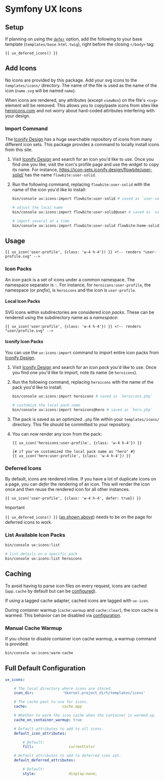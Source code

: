 # Symfony UX Icons

## Setup

If planning on using the [`defer`](#deferred-icons) option, add the following to your base
template (`templates/base.html.twig`), right before the closing `</body>` tag:

```twig
{{ ux_defered_icons() }}
```

## Add Icons

No icons are provided by this package. Add your svg icons to the `templates/icons/` directory.
The name of the file is used as the name of the icon (`name.svg` will be named `name`).

When icons are rendered, any attributes (except `viewBox`) on the file's `<svg>` element will
be removed. This allows you to copy/paste icons from sites like
[heroicons.com](https://heroicons.com/) and not worry about hard-coded attributes interfering with
your design.

### Import Command

The [Iconify Design](https://iconify.design/) has a huge searchable repository of icons from
many different icon sets. This package provides a command to locally install icons from this
site.

1. Visit [Iconify Design](https://icon-sets.iconify.design/) and search for an icon
   you'd like to use. Once you find one you like, visit the icon's profile page and use the widget
   to copy its name. For instance, https://icon-sets.iconify.design/flowbite/user-solid/ has the name
   `flowbite:user-solid`.
2. Run the following command, replacing `flowbite:user-solid` with the name of the icon you'd like
   to install:

    ```bash
    bin/console ux:icons:import flowbite:user-solid # saved as `user-solid.svg` and name is `user-solid`

    # adjust the local name
    bin/console ux:icons:import flowbite:user-solid@user # saved as `user.svg` and name is `user`
   
    # import several at a time
    bin/console ux:icons:import flowbite:user-solid flowbite:home-solid
    ```

## Usage

```twig
{{ ux_icon('user-profile', {class: 'w-4 h-4'}) }} <!-- renders "user-profile.svg" -->
```

### Icon Packs

An icon pack is a set of icons under a common namespace. The namespace separator is `:`. For instance,
for `heroicons:user-profile`, the namespace (or _prefix_), is `heroicons` and the icon is `user-profile`.

#### Local Icon Packs

SVG icons within subdirectories are considered _icon packs_. These can be rendered using the subdirectory
name as a _namespace_:

```twig
{{ ux_icon('user:profile', {class: 'w-4 h-4'}) }} <!-- renders "user/profile.svg" -->
```

#### Iconify Icon Packs

You can use the `ux:icons:import` command to import entire icon packs from
[Iconify Design](https://icon-sets.iconify.design/).

1. Visit [Iconify Design](https://icon-sets.iconify.design/) and search for an _icon pack_
   you'd like to use. Once you find one you'd like to import, note its name (ie `heroicons`).
2. Run the following command, replacing `heroicons` with the name of the pack you'd like
   to install:

   ```bash
   bin/console ux:icons:import heroicons # saved as `heroicons.php`

   # customize the local pack name
   bin/console ux:icons:import heroicons@hero # saved as `hero.php`
   ```
3. The pack is saved as an optimized `.php` file within your `templates/icons/` directory. This
   file should be committed to your repository.
4. You can now render any icon from the pack:

    ```twig
    {{ ux_icon('heroicons:user-profile', {class: 'w-4 h-4'}) }}

    {# if you've customized the local pack name as "hero" #}
    {{ ux_icon('hero:user-profile', {class: 'w-4 h-4'}) }}
    ```

### Deferred Icons

By default, icons are rendered inline. If you have a lot of duplicate icons on a page, you can
_defer_ the rendering of an icon. This will render the icon once and then reuse the rendered
icon for all other instances.

```twig
{{ ux_icon('user-profile', {class: 'w-4 h-4', defer: true}) }}
```

> [!IMPORTANT]  
> `{{ ux_defered_icons() }}` ([as shown above](#setup)) needs to be on the page
> for deferred icons to work.

### List Available Icon Packs

```bash
bin/console ux:icons:list

# list details on a specific pack
bin/console ux:icons:list heroicons
```

## Caching

To avoid having to parse icon files on every request, icons are cached (`app.cache` by
default but can be [configured](#full-default-configuration)).

If using a tagged cache adapter, cached icons are tagged with `ux-icon`.

During container warmup (`cache:warmup` and `cache:clear`), the icon cache is warmed.
This behavior can be disabled via [configuration](#full-default-configuration).

### Manual Cache Warmup

If you chose to disable container icon cache warmup, a warmup command is provided:

```bash
bin/console ux:icons:warm-cache
```

## Full Default Configuration

```yaml
ux_icons:

    # The local directory where icons are stored.
    icon_dir:             '%kernel.project_dir%/templates/icons'

    # The cache pool to use for icons.
    cache:                cache.app

    # Whether to warm the icon cache when the container is warmed up.
    cache_on_container_warmup: true

    # Default attributes to add to all icons.
    default_icon_attributes:

        # Default:
        fill:                currentColor

    # Default attributes to add to deferred icon set.
    default_deferred_attributes:

        # Default:
        style:               display:none;
```
